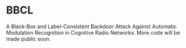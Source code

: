 # BBCL
A Black-Box and Label-Consistent Backdoor Attack Against Automatic Modulation Recognition in Cognitive Radio Networks.
More code will be made public soon.

